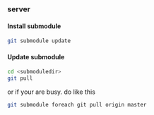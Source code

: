 ### server

#### Install submodule

```bash
git submodule update
```

#### Update submodule

```bash
cd <submoduledir>
git pull
```
or if your are busy. do like this

```bash
git submodule foreach git pull origin master
```
